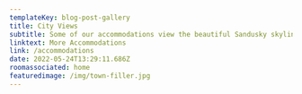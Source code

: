 ```yaml
---
templateKey: blog-post-gallery
title: City Views
subtitle: Some of our accommodations view the beautiful Sandusky skyline
linktext: More Accommodations
link: /accommodations
date: 2022-05-24T13:29:11.686Z
roomassociated: home
featuredimage: /img/town-filler.jpg
---
```

